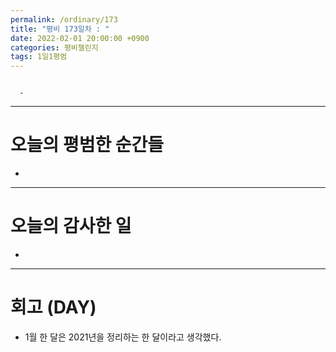 ```yaml
---
permalink: /ordinary/173
title: "평비 173일차 : "
date: 2022-02-01 20:00:00 +0900
categories: 평비챌린지
tags: 1일1평범
---
```

```

  - 
```

---
# 오늘의 평범한 순간들
- 

---
# 오늘의 감사한 일
- 

---
# 회고 (DAY)
- 1월 한 달은 2021년을 정리하는 한 달이라고 생각했다.